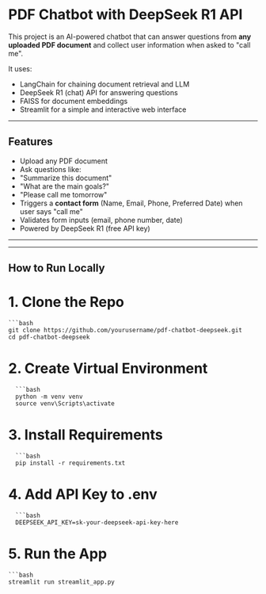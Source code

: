 # PDF Chatbot with DeepSeek R1 API

This project is an AI-powered chatbot that can answer questions from **any uploaded PDF document** and collect user information when asked to "call me".

It uses:
-  LangChain for chaining document retrieval and LLM
-  DeepSeek R1 (chat) API for answering questions
-  FAISS for document embeddings
-  Streamlit for a simple and interactive web interface

---

##  Features

-  Upload any PDF document
-  Ask questions like:
  - "Summarize this document"
  - "What are the main goals?"
  - "Please call me tomorrow"
-  Triggers a **contact form** (Name, Email, Phone, Preferred Date) when user says "call me"
-  Validates form inputs (email, phone number, date)
-  Powered by DeepSeek R1 (free API key)

---


---

##  How to Run Locally

# 1. Clone the Repo
    ```bash
    git clone https://github.com/yourusername/pdf-chatbot-deepseek.git
    cd pdf-chatbot-deepseek

# 2. Create Virtual Environment
      ```bash
      python -m venv venv
      source venv\Scripts\activate

# 3. Install Requirements
      ```bash
      pip install -r requirements.txt

# 4. Add API Key to .env
      ```bash
      DEEPSEEK_API_KEY=sk-your-deepseek-api-key-here

# 5. Run the App
    ```bash
    streamlit run streamlit_app.py







